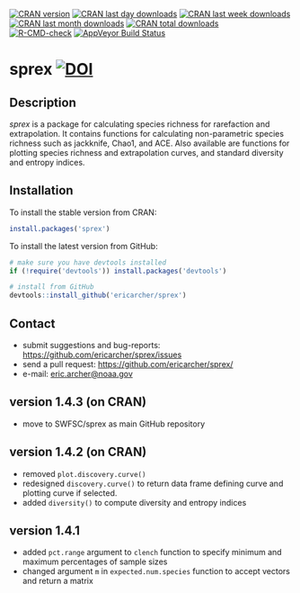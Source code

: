 [![CRAN version](http://www.r-pkg.org/badges/version/sprex?color=red)](https://cran.r-project.org/package=sprex)
[![CRAN last day downloads](http://cranlogs.r-pkg.org/badges/last-day/sprex?color=red)](https://cran.r-project.org/package=sprex)
[![CRAN last week downloads](http://cranlogs.r-pkg.org/badges/last-week/sprex?color=red)](https://cran.r-project.org/package=sprex)
[![CRAN last month downloads](http://cranlogs.r-pkg.org/badges/sprex?color=red)](https://cran.r-project.org/package=sprex)
[![CRAN total downloads](http://cranlogs.r-pkg.org/badges/grand-total/sprex?color=red)](https://cran.r-project.org/package=sprex)  
[![R-CMD-check](https://github.com/EricArcher/sprex/workflows/R-CMD-check/badge.svg)](https://github.com/EricArcher/sprex/actions)
[![AppVeyor Build Status](https://ci.appveyor.com/api/projects/status/github/EricArcher/sprex?branch=master&svg=true)](https://ci.appveyor.com/project/EricArcher/sprex)

# sprex  [![DOI](https://zenodo.org/badge/23926/EricArcher/sprex.svg)](https://zenodo.org/badge/latestdoi/23926/EricArcher/sprex)

## Description

*sprex* is a package for calculating species richness for rarefaction and extrapolation. It contains functions for calculating non-parametric species richness such as jackknife, Chao1, and ACE. Also available are functions for plotting species richness and extrapolation curves, and standard diversity and entropy indices.

## Installation

To install the stable version from CRAN:

```r
install.packages('sprex')
```

To install the latest version from GitHub:

```r
# make sure you have devtools installed
if (!require('devtools')) install.packages('devtools')

# install from GitHub
devtools::install_github('ericarcher/sprex')
```

## Contact

* submit suggestions and bug-reports: <https://github.com/ericarcher/sprex/issues>
* send a pull request: <https://github.com/ericarcher/sprex/>
* e-mail: <eric.archer@noaa.gov>

## version 1.4.3 (on CRAN)

* move to SWFSC/sprex as main GitHub repository

## version 1.4.2 (on CRAN)

* removed `plot.discovery.curve()`
* redesigned `discovery.curve()` to return data frame defining curve and plotting curve if selected.
* added `diversity()` to compute diversity and entropy indices

## version 1.4.1

* added `pct.range` argument to `clench` function to specify minimum and maximum percentages of sample sizes
* changed argument `m` in `expected.num.species` function to accept vectors and return a matrix